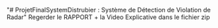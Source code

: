 "# ProjetFinalSystemDistrubier : Système de Détection de Violation de Radar" Regerder le RAPPORT + la Video Explicative dans le fichier zip
